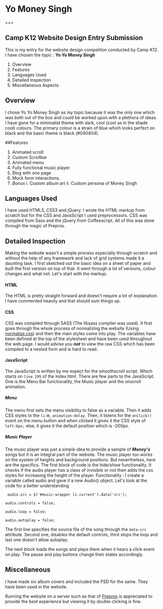  # Yo Money Singh
 ===
 ## Camp K12 Website Design Entry Submission
 
 This is my entry for the website design competiton conducted by Camp K12.
 I have chosen the topic : __Yo Yo Money Singh__
 
 1. Overview
 2. Features
 3. Languages Used
 4. Detailed Inspection
 5. Miscellaneous Aspects

 ## Overview
I chose Yo Yo Money Singh as my topic because it was the only one which was both out of the box and could be worked upon with a plethora of ideas. I have gone for a minimalist theme with dark, cool (cool as in the shade cool) colours. The primary colour is a strain of blue which looks perfect on black and the basic theme is black (#040404).
	
##Features
1. Animated scroll
2. Custom Scrollbar
3. Animated menu
4. Fully functional music player.
5. Blog with one page
6. Mock form interactions.
7. *Bonus*
i. Custom album art
ii. Custom persona of Money Singh 

 ## Languages Used
 I have used HTML5, CSS3 and jQuery. I wrote the HTML markup from scratch but for the CSS and JavaScript I used preprocessors. CSS was compiled from Sass and the jQuery from Coffeescript.
 All of this was done through the magic of Prepros.

 ## Detailed Inspection
 Making the website wasn't a simple process especially through scratch and without the help of any framework and lack of grid systems made it a daunting task. I first sketched out the basic idea on a sheet of paper and built the first version on top of that. It went through a lot of versions, colour changes and what not. Let's start with the markup.

 #### HTML
 The HTML is pretty straight forward and doesn't require a lot of explanation. I have commented heavily and that should sum things up.

 #### CSS
 CSS was compiled through SASS (The libsass compiler was used). It first goes through the whole process of normalizing the website (Using [normalize.css](necolas.github.io/normalize.css/)) and then the main styles come into play. The variables have been defined at the top of the stylesheet and have been used throughout the web page. I would advise you ***not*** to view the raw CSS which has been compiled to a nested form and is hard to read. 

 #### JavaScript
 The JavaScript is written by me expect for the smoothscroll script. Which starts on `line 295` of the index.html.
 There are few parts to the JavaScript.
 One is the Menu Bar functionality, the Music player and the onscroll animation.
 ##### Menu
 The menu first sets the menu visibility to false as a variable. Then it adds CSS styles to the `li` ie, `animation-delay`.
 Then, it listens for the `onClick()` event on the menu button and when clicked it gives it the CSS style of `left:0px;` else, it gives it the default position which is -200px.
 ##### Music Player
 The music player was just a simple idea to provide a sample of ***Money's*** songs but it is an integral part of the website.
 The music player too works on the system of heights and background positions. But nevertheless, here are the specifics.
 The first block of code is the hide/show functionality. It checks if the audio player has a class of invisible or not then adds the css styles for increasing the height of the player.
 Functionality : I create a variable called audio and gave it a new Audio() object.
 Let's look at the code for a better understanding

 ` audio.src = $('#music-wrapper li.current').data('src');`

 `audio.controls = false;`

 `audio.loop = false;`

 `audio.autoplay = false;`

 The first line specifies the source file of the song through the `data-src` attribute. Second one, disables the default controls, third stops the loop and last one doesn't allow autoplay.

 The next block loads the songs and plays them when it hears a click event on play.
 The pause and play buttons change their states accordingly.


 ## Miscellaneous
 I have made six album covers and included the PSD for the same.
 They have been used in the website.

 Running the website on a server such as that of [Prepros](www.alphapixels.com/prepros) is appreciated to provide the best experience but viewing it by double clicking is fine. 
